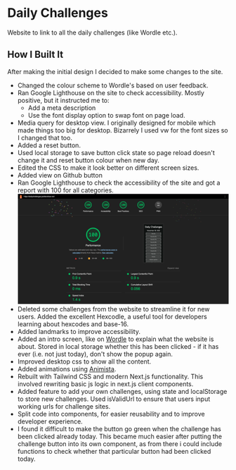 # Daily Challenges

Website to link to all the daily challenges (like Wordle etc.).

## How I Built It

After making the initial design I decided to make some changes to the site.

- Changed the colour scheme to Wordle's based on user feedback.
- Ran Google Lighthouse on the site to check accessibility. Mostly positive, but it instructed me to:
  - Add a meta description
  - Use the font display option to swap font on page load.
- Media query for desktop view. I originally designed for mobile which made things too big for desktop. Bizarrely I used vw for the font sizes so I changed that too.
- Added a reset button.
- Used local storage to save button click state so page reload doesn't change it and reset button colour when new day.
- Edited the CSS to make it look better on different screen sizes.
- Added view on Github button
- Ran Google Lighthouse to check the accessibility of the site and got a report with 100 for all categories. ![Lighthouse report for the site showing full 100% on all categories](image.png)
- Deleted some challenges from the website to streamline it for new users. Added the excellent Hexcodle, a useful tool for developers learning about hexcodes and base-16.
- Added landmarks to improve accessibility.
- Added an intro screen, like on [Wordle](https://www.nytimes.com/games/wordle/index.html) to explain what the website is about. Stored in local storage whether this has been clicked - if it has ever (i.e. not just today), don't show the popup again.
- Improved desktop css to show all the content.
- Added animations using [Animista](https://animista.net).
- Rebuilt with Tailwind CSS and modern Next.js functionality. This involved rewriting basic js logic in next.js client components.
- Added feature to add your own challenges, using state and localStorage to store new challenges. Used isValidUrl to ensure that users input working urls for challenge sites.
- Split code into components, for easier reusability and to improve developer experience.
- I found it difficult to make the button go green when the challenge has been clicked already today. This became much easier after putting the challenge button into its own component, as from there i could include functions to check whether that particular button had been clicked today.
